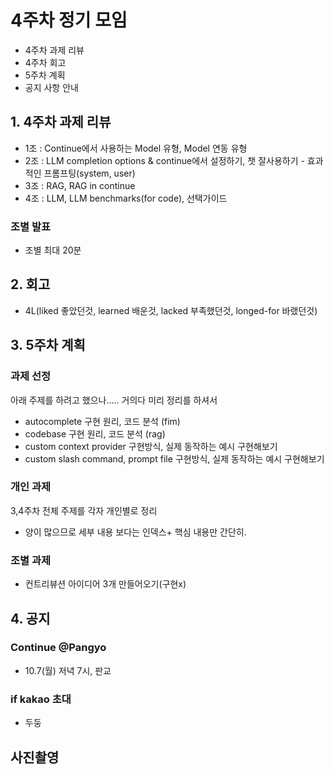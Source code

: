 # 4주차 정기 모임
- 4주차 과제 리뷰
- 4주차 회고
- 5주차 계획
- 공지 사항 안내


## 1. 4주차 과제 리뷰
- 1조 : Continue에서 사용하는 Model 유형, Model 연동 유형
- 2조 : LLM completion options & continue에서 설정하기, 챗 잘사용하기 - 효과적인 프롬프팅(system, user)
- 3조 : RAG, RAG in continue 
- 4조 : LLM, LLM benchmarks(for code), 선택가이드

### 조별 발표
- 조별 최대 20분

## 2. 회고
- 4L(liked 좋았던것, learned 배운것, lacked 부족했던것, longed-for 바랬던것)


## 3. 5주차 계획
### 과제 선정
아래 주제를 하려고 했으나..... 거의다 미리 정리를 하셔서  
- autocomplete 구현 원리, 코드 분석 (fim)
- codebase 구현 원리, 코드 분석 (rag)
- custom context provider 구현방식, 실제 동작하는 예시 구현해보기
- custom slash command, prompt file 구현방식, 실제 동작하는 예시 구현해보기


### 개인 과제 
3,4주차 전체 주제를 각자 개인별로 정리
- 양이 많으므로 세부 내용 보다는 인덱스+ 핵심 내용만 간단히.

### 조별 과제
- 컨트리뷰션 아이디어 3개 만들어오기(구현x)



## 4. 공지
### Continue @Pangyo 
- 10.7(월) 저녁 7시, 판교

### if kakao 초대
- 두둥

## 사진촬영


